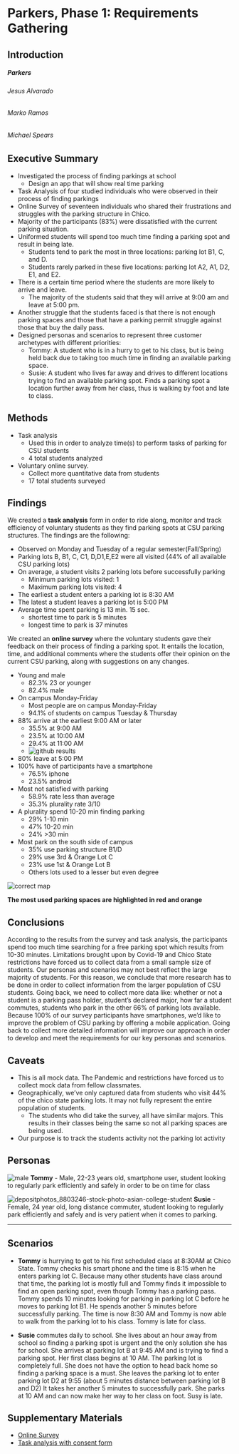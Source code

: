 # Parkers, Phase 1: Requirements Gathering
## Introduction 
##### **Parkers**
###### Jesus Alvarado
###### Marko Ramos
###### Michael Spears

## Executive Summary
- Investigated the process of finding parkings at school 
    - Design an app that will show real time parking 
- Task Analysis of four studied individuals who were observed in their process of finding parkings
- Online Survey of seventeen individuals who shared their frustrations and struggles with the parking structure in Chico. 
- Majority of the participants (83%) were dissatisfied with the current parking situation.
- Uniformed students will spend too much time finding a parking spot and result in being late. 
    - Students tend to park the most in three locations: parking lot B1, C, and D.
    - Students rarely parked in these five locations: parking lot A2, A1, D2, E1, and E2.
- There is a certain time period where the students are more likely to arrive and leave.
    - The majority of the students said that they will arrive at 9:00 am and leave at 5:00 pm.
- Another struggle that the students faced is that there is not enough parking spaces and those that have a parking permit struggle against those that buy the daily pass.
- Designed personas and scenarios to represent three customer archetypes with different priorities:
    - Tommy: A student who is in a hurry to get to his class, but is being held back due to taking too much time in finding an available parking space. 
    - Susie: A student who lives far away and drives to different locations trying to find an available parking spot. Finds a parking spot a location further away from her class, thus is walking by foot and late to class. 

## Methods
- Task analysis
    - Used this in order to analyze time(s) to perform tasks of parking for CSU students
    - 4 total students analyzed
- Voluntary online survey.
    - Collect more quantitative data from students
    - 17 total students surveyed

## Findings
We created a **task analysis** form in order to ride along, monitor and track efficiency of voluntary students as they find parking spots at CSU parking structures. The findings are the following:
- Observed on Monday and Tuesday of a regular semester(Fall/Spring)
- Parking lots B, B1, C, C1, D,D1,E,E2 were all visited (44% of all available CSU parking lots)
- On average, a student visits 2 parking lots before successfully parking
    - Minimum parking lots visited: 1
    - Maximum parking lots visited: 4
- The earliest a student enters a parking lot is 8:30 AM
- The latest a student leaves a parking lot is 5:00 PM
- Average time spent parking is 13 min. 15 sec.
    - shortest time to park is 5 minutes
    - longest time to park is 37 minutes

We created an **online survey** where the voluntary students gave their feedback on their process of finding a parking spot. It entails the location, time, and additional comments where the students offer their opinion on the current CSU parking, along with suggestions on any changes.
- Young and male
    - 82.3% 23 or younger
    - 82.4% male
- On campus Monday-Friday
    - Most people are on campus Monday-Friday
    - 94.1% of students on campus Tuesday & Thursday
- 88% arrive at the earliest 9:00 AM or later
    - 35.5% at 9:00 AM
    - 23.5% at 10:00 AM
    - 29.4% at 11:00 AM
    - ![github results](https://user-images.githubusercontent.com/70178880/110865697-db306380-8278-11eb-978b-4f1c7b77a975.JPG)
- 80% leave at 5:00 PM
- 100% have of participants have a smartphone
    - 76.5% iphone
    - 23.5% android
- Most not satisfied with parking
    - 58.9% rate less than average
    - 35.3% plurality rate 3/10
- A plurality spend 10-20 min finding parking
    - 29% 1-10 min
    - 47% 10-20 min
    - 24% >30 min
- Most park on the south side of campus
    - 35% use parking structure B1/D
    - 29% use 3rd & Orange Lot C
    - 23% use 1st & Orange Lot B
    - Others lots used to a lesser but even degree

![correct map](https://user-images.githubusercontent.com/31253972/110868066-b6d68600-827c-11eb-99d7-2b2f01e82838.jpg)

**The most used parking spaces are highlighted in red and orange**

## Conclusions
According to the results from the survey and task analysis, the participants spend too much time searching for a free parking spot which results from 10-30 minutes. Limitations brought upon by Covid-19 and Chico State restrictions have forced us to collect data from a small sample size of students. Our personas and scenarios may not best reflect the large majority of students. For this reason, we conclude that more research has to be done in order to collect information from the larger population of CSU students. Going back, we need to collect more data like: whether or not a student is a parking pass holder, student’s declared major, how far a student commutes, students who park in the other 66% of parking lots available. Because 100% of our survey participants have smartphones, we’d like to improve the problem of CSU parking by offering a mobile application. Going back to collect more detailed information will improve our approach in order to develop and meet the requirements for our key personas and scenarios.

## Caveats
- This is all mock data. The Pandemic and restrictions have forced us to collect mock data from fellow classmates.
- Geographically, we’ve only captured data from students who visit 44% of the chico state parking lots. It may not fully represent the entire population of students.
    - The students who did take the survey, all have similar majors. This results in their classes being the same so not all parking spaces are being used. 
- Our purpose is to track the students activity not the parking lot activity

## Personas 
![male](https://user-images.githubusercontent.com/70178880/110866145-8b9e6780-8279-11eb-9f38-1600c2a6c71c.jpg)
**Tommy** - Male, 22-23 years old, smartphone user,  student looking to regularly park efficiently and safely in order to be on time for class

![depositphotos_8803246-stock-photo-asian-college-student](https://user-images.githubusercontent.com/70178880/110865885-2b0f2a80-8279-11eb-8903-fd68c55411da.jpg)
**Susie** - Female, 24 year old, long distance commuter, student looking to regularly park efficiently and safely and is very patient when it comes to parking.
***
## Scenarios
- **Tommy** is hurrying to get to his first scheduled class at 8:30AM at Chico State. Tommy checks his smart phone and the time is 8:15 when he enters parking lot C. Because many other students have class around that time, the parking lot is mostly full and Tommy finds it impossible to find an open parking spot, even though Tommy has a parking pass. Tommy spends 10 minutes looking for parking in parking lot C before he moves to parking lot B1. He spends another 5 minutes before successfully parking. The time is now 8:30 AM and Tommy is now able to walk from the parking lot to his class. Tommy is late for class.

- **Susie** commutes daily to school. She lives about an hour away from school so finding a parking spot is urgent and the only solution she has for school. She arrives at parking lot B at 9:45 AM and is trying to find a parking spot. Her first class begins at 10 AM. The parking lot is completely full. She does not have the option to head back home so finding a parking space is a must.  She leaves the parking lot to enter parking lot D2 at 9:55 (about 5 minutes distance between parking lot B and D2) It takes her another 5 minutes to successfully park. She parks at 10 AM and can now make her way to her class on foot. Susy is late. 

## Supplementary Materials
- [Online Survey](https://docs.google.com/forms/d/1P0dJLZed2vPHwAqNjujo-Jh7jZMSqEsc8xkm2_5A0VM/prefill)
- [Task analysis with consent form](https://docs.google.com/document/d/1yiP0CcfsByH6GbNYqNtrj-aVMFUumyWnIfnpJcZXZ9c/edit?usp=sharing)
